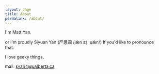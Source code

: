 ```yaml
---
layout: page
title: About
permalink: /about/
---
```


I'm Matt Yan.

or I'm proudly Siyuan Yan (严思圆 /jǽn sz̩̄ː ɥǽn/) If you'd like to pronounce that.

I love geeky things.

mail: [syan4@ualberta.ca](mailto:syan4@ualberta.ca)
